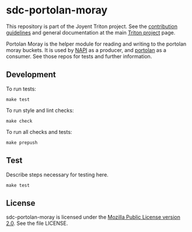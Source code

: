 <!--
    This Source Code Form is subject to the terms of the Mozilla Public
    License, v. 2.0. If a copy of the MPL was not distributed with this
    file, You can obtain one at http://mozilla.org/MPL/2.0/.
-->

<!--
    Copyright 2019 Joyent, Inc.
-->

# sdc-portolan-moray

This repository is part of the Joyent Triton project. See the [contribution
guidelines](https://github.com/joyent/triton/blob/master/CONTRIBUTING.md)
and general documentation at the main
[Triton project](https://github.com/joyent/triton) page.

Portolan Moray is the helper module for reading and writing to the portolan
moray buckets. It is used by [NAPI](https://github.com/joyent/sdc-napi) as a
producer, and [portolan](https://github.com/joyent/sdc-portolan) as a
consumer. See those repos for tests and further information.


## Development

To run tests:

    make test

To run style and lint checks:

    make check

To run all checks and tests:

    make prepush


## Test

Describe steps necessary for testing here.

    make test


## License

sdc-portolan-moray is licensed under the
[Mozilla Public License version 2.0](http://mozilla.org/MPL/2.0/).
See the file LICENSE.

